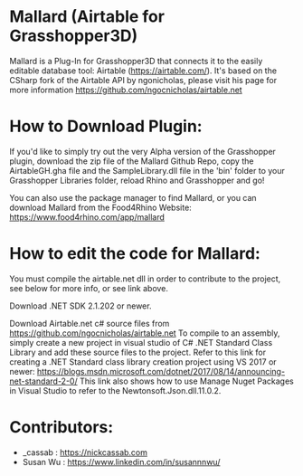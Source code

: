 # Mallard (Airtable for Grasshopper3D)
 Mallard is a Plug-In for Grasshopper3D that connects it to the easily editable database tool: Airtable (https://airtable.com/). It's based on the CSharp fork of the Airtable API by ngonicholas, please visit his page for more information https://github.com/ngocnicholas/airtable.net
 
# How to Download Plugin:

If you'd like to simply try out the very Alpha version of the Grasshopper plugin, download the zip file of the Mallard Github Repo, copy the AirtableGH.gha file and the SampleLibrary.dll file in the 'bin' folder to your Grasshopper Libraries folder, reload Rhino and Grasshopper and go!

You can also use the package manager to find Mallard, or you can download Mallard from the Food4Rhino Website: https://www.food4rhino.com/app/mallard

# How to edit the code for Mallard:

You must compile the airtable.net dll in order to contribute to the project, see below for more info, or see link above.

Download .NET SDK 2.1.202 or newer.

Download Airtable.net c# source files from https://github.com/ngocnicholas/airtable.net  To compile to an assembly, simply create a new project in visual studio of C# .NET Standard Class Library and add these source files to the project. Refer to this link for creating a .NET Standard class library creation project using VS 2017 or newer: https://blogs.msdn.microsoft.com/dotnet/2017/08/14/announcing-net-standard-2-0/ This link also shows how to use Manage Nuget Packages in Visual Studio to refer to the Newtonsoft.Json.dll.11.0.2.



# Contributors:

- _cassab : https://nickcassab.com
- Susan Wu : https://www.linkedin.com/in/susannnwu/
